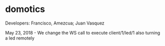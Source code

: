 # domotics
Developers: Francisco, Amezcua; Juan Vasquez

May 23, 2018 - We change the WS call to execute client/1/led/1 also turning a led remotely
